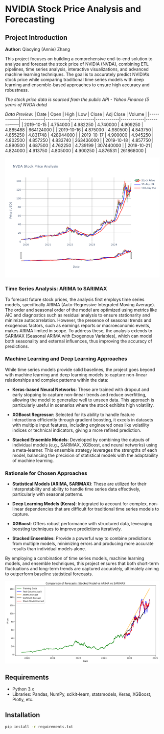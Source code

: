 # NVIDIA Stock Price Analysis and Forecasting

## Project Introduction
**Author:** Qiaoying (Annie) Zhang

This project focuses on building a comprehensive end-to-end solution to analyze and forecast the stock price of NVIDIA (NVDA), combining ETL pipelines, time series analysis, interactive visualizations, and advanced machine learning techniques. The goal is to accurately predict NVIDIA’s stock price while comparing traditional time series models with deep learning and ensemble-based approaches to ensure high accuracy and robustness.

*The stock price data is sourced from the public API - Yahoo Finance (5 years of NVDA data)*

*Data Preview:*
| Date       | Open       | High       | Low        | Close      | Adj Close  | Volume      |
|------------|------------|------------|------------|------------|------------|-------------|
| 2019-10-15 | 4.754000   | 4.982250   | 4.740000   | 4.909250   | 4.885488   | 664124000   |
| 2019-10-16 | 4.875000   | 4.980500   | 4.843750   | 4.855250   | 4.831748   | 428944000   |
| 2019-10-17 | 4.900000   | 4.945250   | 4.802500   | 4.857250   | 4.833740   | 263436000   |
| 2019-10-18 | 4.857750   | 4.890500   | 4.687500   | 4.762250   | 4.739199   | 307440000   |
| 2019-10-21 | 4.824000   | 4.913750   | 4.805000   | 4.900250   | 4.876531   | 261868000   |

![NVIDIA Stock Chart](nvda_chart.png)

### Time Series Analysis: ARIMA to SARIMAX
To forecast future stock prices, the analysis first employs time series models, specifically ARIMA (Auto-Regressive Integrated Moving Average). The order and seasonal order of the model are optimized using metrics like AIC and diagnostics such as residual analysis to ensure stationarity and minimize autocorrelation. However, the presence of seasonal trends and exogenous factors, such as earnings reports or macroeconomic events, makes ARIMA limited in scope. To address these, the analysis extends to SARIMAX (Seasonal ARIMA with Exogenous Variables), which can model both seasonality and external influences, thus improving the accuracy of predictions.

### Machine Learning and Deep Learning Approaches
While time series models provide solid baselines, the project goes beyond with machine learning and deep learning models to capture non-linear relationships and complex patterns within the data:

- **Keras-based Neural Networks**: These are trained with dropout and early stopping to capture non-linear trends and reduce overfitting, allowing the model to generalize well to unseen data. This approach is particularly useful in scenarios where the stock exhibits high volatility.
  
- **XGBoost Regressor**: Selected for its ability to handle feature interactions efficiently through gradient boosting, it excels in datasets with multiple input features, including engineered ones like volatility indices or technical indicators, giving a more refined prediction.

- **Stacked Ensemble Models**: Developed by combining the outputs of individual models (e.g., SARIMAX, XGBoost, and neural networks) using a meta-learner. This ensemble strategy leverages the strengths of each model, balancing the precision of statistical models with the adaptability of machine learning.

### Rationale for Chosen Approaches
- **Statistical Models (ARIMA, SARIMAX)**: These are utilized for their interpretability and ability to handle time series data effectively, particularly with seasonal patterns.
  
- **Deep Learning Models (Keras)**: Integrated to account for complex, non-linear dependencies that are difficult for traditional time series models to capture.

- **XGBoost**: Offers robust performance with structured data, leveraging boosting techniques to improve predictions iteratively.

- **Stacked Ensembles**: Provide a powerful way to combine predictions from multiple models, minimizing errors and producing more accurate results than individual models alone.

By employing a combination of time series models, machine learning models, and ensemble techniques, this project ensures that both short-term fluctuations and long-term trends are captured accurately, ultimately aiming to outperform baseline statistical forecasts.

![Model Results](nvda_results.png)

## Requirements
- Python 3.x
- Libraries: Pandas, NumPy, scikit-learn, statsmodels, Keras, XGBoost, Plotly, etc.

## Installation
```bash
pip install -r requirements.txt
